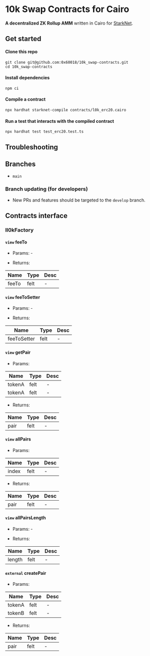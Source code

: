 # 10k Swap Contracts for Cairo

**A decentralized ZK Rollup AMM** written in Cairo for [StarkNet](https://starkware.co/product/starknet/).

## Get started

#### Clone this repo

```
git clone git@github.com:0x60018/10k_swap-contracts.git
cd 10k_swap-contracts
```

#### Install dependencies

```
npm ci
```

#### Compile a contract

```
npx hardhat starknet-compile contracts/l0k_erc20.cairo
```

#### Run a test that interacts with the compiled contract

```
npx hardhat test test_erc20.test.ts
```

## Troubleshooting

## Branches

- `main`

### Branch updating (for developers)

- New PRs and features should be targeted to the `develop` branch.

## Contracts interface

### Il0kFactory

#### `view` feeTo

- Params: -

- Returns:

| Name  | Type | Desc |
| ----- | ---- | ---- |
| feeTo | felt | -    |

#### `view` feeToSetter

- Params: -

- Returns:

| Name        | Type | Desc |
| ----------- | ---- | ---- |
| feeToSetter | felt | -    |

#### `view` getPair

- Params:

| Name   | Type | Desc |
| ------ | ---- | ---- |
| tokenA | felt | -    |
| tokenA | felt | -    |

- Returns:

| Name | Type | Desc |
| ---- | ---- | ---- |
| pair | felt | -    |

#### `view` allPairs

- Params:

| Name  | Type | Desc |
| ----- | ---- | ---- |
| index | felt | -    |

- Returns:

| Name | Type | Desc |
| ---- | ---- | ---- |
| pair | felt | -    |

#### `view` allPairsLength

- Params: -

- Returns:

| Name   | Type | Desc |
| ------ | ---- | ---- |
| length | felt | -    |

#### `external` createPair

- Params:

| Name   | Type | Desc |
| ------ | ---- | ---- |
| tokenA | felt | -    |
| tokenB | felt | -    |

- Returns:

| Name | Type | Desc |
| ---- | ---- | ---- |
| pair | felt | -    |
